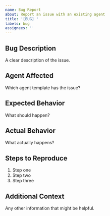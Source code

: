 ```yaml
---
name: Bug Report
about: Report an issue with an existing agent
title: '[BUG] '
labels: bug
assignees: ''
---
```


## Bug Description
A clear description of the issue.

## Agent Affected
Which agent template has the issue?

## Expected Behavior
What should happen?

## Actual Behavior  
What actually happens?

## Steps to Reproduce
1. Step one
2. Step two
3. Step three

## Additional Context
Any other information that might be helpful.